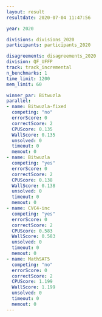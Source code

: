 ```yaml
---
layout: result
resultdate: 2020-07-04 11:47:56

year: 2020

divisions: divisions_2020
participants: participants_2020

disagreements: disagreements_2020
division: QF_UFFP
track: track_incremental
n_benchmarks: 1
time_limit: 1200
mem_limit: 60

winner_par: Bitwuzla
parallel:
- name: Bitwuzla-fixed
  competing: "no"
  errorScore: 0
  correctScore: 2
  CPUScore: 0.135
  WallScore: 0.135
  unsolved: 0
  timeout: 0
  memout: 0
- name: Bitwuzla
  competing: "yes"
  errorScore: 0
  correctScore: 2
  CPUScore: 0.138
  WallScore: 0.138
  unsolved: 0
  timeout: 0
  memout: 0
- name: CVC4-inc
  competing: "yes"
  errorScore: 0
  correctScore: 2
  CPUScore: 0.583
  WallScore: 0.583
  unsolved: 0
  timeout: 0
  memout: 0
- name: MathSAT5
  competing: "no"
  errorScore: 0
  correctScore: 2
  CPUScore: 1.199
  WallScore: 1.199
  unsolved: 0
  timeout: 0
  memout: 0
---
```

